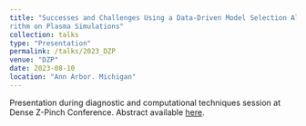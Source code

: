 ```yaml
---
title: "Successes and Challenges Using a Data-Driven Model Selection Algo-
rithm on Plasma Simulations"
collection: talks
type: "Presentation"
permalink: /talks/2023_DZP
venue: "DZP"
date: 2023-08-10
location: "Ann Arbor. Michigan"
---
```


Presentation during diagnostic and computational techniques session at Dense Z-Pinch Conference. Abstract available [here](https://www.conftool.org/dzp2023/index.php?page=browseSessions&presentations=hide&search=vasey).
